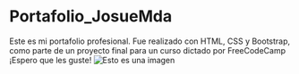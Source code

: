 # Portafolio_JosueMda
Este es mi portafolio profesional. Fue realizado con HTML, CSS y Bootstrap, como parte de un proyecto final para un curso dictado por FreeCodeCamp ¡Espero que les guste!
![Esto es una imagen](https://github.com/JosueMda/portafolio/blob/main/img/Dise%C3%B1o%20sin%20t%C3%ADtulo.jpg)
